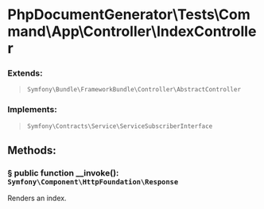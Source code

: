 # PhpDocumentGenerator\Tests\Command\App\Controller\IndexController

### Extends:

> `Symfony\Bundle\FrameworkBundle\Controller\AbstractController`

### Implements:

> `Symfony\Contracts\Service\ServiceSubscriberInterface`

## Methods:

### <a href="#method-__invoke" id="method-__invoke">§</a> public function __invoke(): `Symfony\Component\HttpFoundation\Response`

Renders an index.
